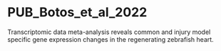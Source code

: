 # PUB_Botos_et_al_2022
Transcriptomic data meta-analysis reveals common and injury model specific gene expression changes in the regenerating zebrafish heart.
